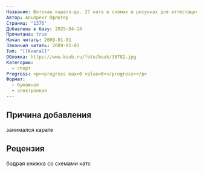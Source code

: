 ```yaml
---
Название: Шотокан каратэ-до. 27 ката в схемах и рисунках для аттестации и соревнований
Автор: Альбрехт Пфлюгер
Страниц: "1376"
Добавлена в базу: 2025-04-14
Прочитана: true
Начал читать: 2009-01-01
Закончил читать: 2009-01-01
Тип: "[[Книга]]"
Обложка: https://www.koob.ru/foto/book/38782.jpg
Категории:
  - спорт
Progress: <p><progress max=0 value=0></progress></p>
Формат:
  - бумажная
  - электронная
---
```

## Причина добавления

занимался карате

## Рецензия

бодрая книжка со схемами катс